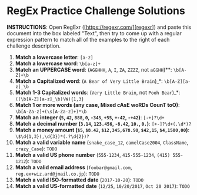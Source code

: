 # RegEx Practice Challenge Solutions

**INSTRUCTIONS**: Open RegExr ([<https://regexr.com/][regexr>]) and paste this document into the box labeled "Text", then try to come up with a regular expression pattern to match all of the examples to the right of each challenge description.

1. **Match a lowercase letter**: `[a-z]`
2. **Match a lowercase word**: `\b[a-z]+`
3. **Match an UPPERCASE word**: (`AGGHHH`, `A`, `I`, `ZA`, `ZZZZ`, not `aGGHH`)**: `\b[A-Z]+\b`
4. **Match a Capitalized word**: (`A Bear of Very Little Brain`)_*: `\b[A-Z][a-z]_\b`
5. **Match 1-3 Capitalized words**: (`Very Little Brain`, not `Pooh Bear`)_*: `((\b[A-Z][a-z]_\b)\W){1,3}`
6. **Match 1 or more words (any case, Mixed cAsE woRDs CounT toO)**: `\b[A-Za-z]+(\s[A-Za-z]+)*\b`
7. **Match an integer (`5`, `42`, `888`, `0`, `-345`, `+55`, `+-42`, `-+42`)**: `[-+]?\d+`
8. **Match a decimal number (`3.14`, `123.456`, `-8.42`, `10.`, `0.`)**: `[+-]?\d+(.\d*)?`
9. **Match a money amount (`$5`, `$8.42`, `$12,345,678.90`, `$42,15`, `$4,1500,00`)**: `\$\d{1,3}(,\d{3})*(.?\d{2})?`
10. **Match a valid variable name** (`snake_case_12`, `camelCase2004`, `ClassName`, `crazy_Case`): `TODO`
11. **Match a valid US phone number** (`555-1234`, `415-555-1234`, `(415) 555-1212`): `TODO`
12. **Match a valid email address** (`foobar@gmail.com`, `reg.ex+wiz.ard@jmail.co.jp`): `TODO`
13. **Match a valid ISO-formatted date** (`2017-10-20`): `TODO`
14. **Match a valid US-formatted date** (`12/25`, `10/20/2017`, `Oct 20 2017`): `TODO`
